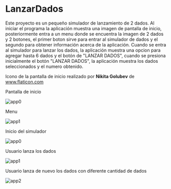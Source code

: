 # LanzarDados

Este proyecto es un pequeño simulador de lanzamiento de 2 dados.
Al iniciar el programa la aplicación muestra una imagen de pantalla de inicio, posteriormente entra a un menu donde se encuentra la imagen de 2 dados y 2 botones, el primer boton sirve para entrar al simulador de dados y el segundo para obtener información acerca de la aplicación. Cuando se entra al simulador para lanzar los dados, la aplicación muestra una opcion para agregar hasta 6 dados y el botón de "LANZAR DADOS", cuando se presiona inicialmente el botón "LANZAR DADOS", la aplicación muestra los dados seleccionados y el numero obtenido.

Icono de la pantalla de inicio realizado por <b>Nikita Golubev</b> de www.flaticon.com

Pantalla de inicio

![app0](https://github.com/darkcrow-dev/LanzarDados/assets/108247794/5f20ebb8-bb50-469e-871f-267d1eaa0204)

Menu

![app1](https://github.com/darkcrow-dev/LanzarDados/assets/108247794/cb58ee58-7331-4636-96db-b82d487b0222)

Inicio del simulador

![app0](https://github.com/darkcrow-dev/LanzarDados/assets/108247794/a641e1b1-fa6c-41bb-9592-c4df4c69d544)

Usuario lanza los dados 

![app1](https://github.com/darkcrow-dev/LanzarDados/assets/108247794/293c1e23-404d-4ff4-a883-1ac3cf5497db)

Usuario lanza de nuevo los dados con diferente cantidad de dados

![app2](https://github.com/darkcrow-dev/LanzarDados/assets/108247794/26992a95-c85b-4525-af70-16479e8a174f)
